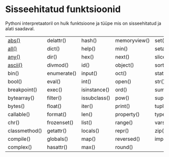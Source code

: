 # Sisseehitatud funktsioonid

Pythoni interpretaatoril on hulk funktsioone ja tüüpe mis on sisseehitatud ja alati saadaval.

|  |  |  |  |  |
| :--- | :--- | :--- | :--- | :--- |
| [abs\(\)](abs.md) | delattr\(\) | hash\(\) | memoryview\(\) | set\(\) |
| [all\(\)](all-iterable.md) | dict\(\) | help\(\) | min\(\) | setattr\(\) |
| [any\(\)](any-iterable.md) | dir\(\) | hex\(\) | next\(\) | slice\(\) |
| [ascii\(\)](ascii-object.md) | divmod\(\) | id\(\) | object\(\) | sorted\(\) |
| bin\(\) | enumerate\(\) | input\(\) | oct\(\) | staticmethod\(\) |
| bool\(\) | eval\(\) | int\(\) | open\(\) | str\(\) |
| breakpoint\(\) | exec\(\) | isinstance\(\) | ord\(\) | sum\(\) |
| bytearray\(\) | filter\(\) | issubclass\(\) | pow\(\) | super\(\) |
| bytes\(\) | float\(\) | iter\(\) | print\(\) | tuple\(\) |
| callable\(\) | format\(\) | len\(\) | property\(\) | type\(\) |
| chr\(\) | frozenset\(\) | list\(\) | range\(\) | vars\(\) |
| classmethod\(\) | getattr\(\) | locals\(\) | repr\(\) | zip\(\) |
| compile\(\) | globals\(\) | map\(\) | reversed\(\) | import\(\) |
| complex\(\) | hasattr\(\) | max\(\) | round\(\) |  |


